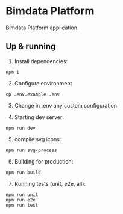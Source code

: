 # Bimdata Platform
Bimdata Platform application.
## Up & running
1. Install dependencies:
```
npm i
```
2. Configure environment
```
cp .env.example .env
```
3. Change in .env any custom configuration

4. Starting dev server:
```
npm run dev
```
5. compile svg icons:
```
npm run svg-process
```
6. Building for production:
```
npm run build
```
7. Running tests (unit, e2e, all):
```
npm run unit
npm run e2e
npm run test
```
